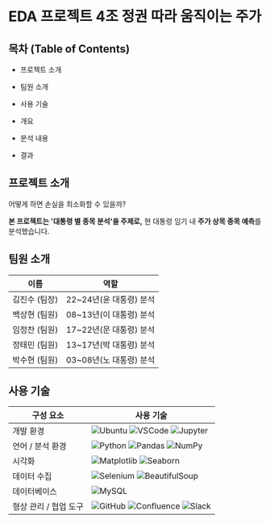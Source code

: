 
# EDA 프로젝트 4조 정권 따라 움직이는 주가

## 목차 (Table of Contents)

- 프로젝트 소개

- 팀원 소개

- 사용 기술

- 개요

- 분석 내용

- 결과



## 프로젝트 소개

어떻게 하면 손실을 최소화할 수 있을까?

**본 프로젝트는 '대통령 별 종목 분석'을 주제로,** 현 대통령 임기 내 **주가 상목 종목 예측**를 분석했습니다.


## 팀원 소개

| 이름       | 역할                                                         |
|------------|--------------------------------------------------------------|
| 김진수 (팀장) | 22~24년(윤 대통령) 분석     |
| 백상현 (팀원) | 08~13년(이 대통령) 분석           |
| 임정찬 (팀원) | 17~22년(문 대통령) 분석     |
| 정태민 (팀원) | 13~17년(박 대통령) 분석     |
| 박수현 (팀원) | 03~08년(노 대통령) 분석     |


## 사용 기술

| 구성 요소              | 사용 기술                                                                                                                                                  |
|-----------------------|-------------------------------------------------------------------------------------------------------------------------------------------------------------|
| 개발 환경             | ![Ubuntu](https://img.shields.io/badge/Ubuntu-E95420?style=flat&logo=ubuntu&logoColor=white) ![VSCode](https://img.shields.io/badge/VSCode-007ACC?style=flat&logo=visualstudiocode&logoColor=white) ![Jupyter](https://img.shields.io/badge/Jupyter-F37626?style=flat&logo=jupyter&logoColor=white) |
| 언어 / 분석 환경      | ![Python](https://img.shields.io/badge/Python-3776AB?style=flat&logo=python&logoColor=white) ![Pandas](https://img.shields.io/badge/Pandas-150458?style=flat&logo=pandas&logoColor=white) ![NumPy](https://img.shields.io/badge/NumPy-013243?style=flat&logo=numpy&logoColor=white) |
| 시각화                | ![Matplotlib](https://img.shields.io/badge/Matplotlib-11557C?style=flat&logo=matplotlib&logoColor=white) ![Seaborn](https://img.shields.io/badge/Seaborn-1D2951?style=flat&logo=python&logoColor=white) |
| 데이터 수집           | ![Selenium](https://img.shields.io/badge/Selenium-43B02A?style=flat&logo=selenium&logoColor=white) ![BeautifulSoup](https://img.shields.io/badge/BeautifulSoup-4B79A1?style=flat&logo=beautifulsoup&logoColor=white) |
| 데이터베이스          | ![MySQL](https://img.shields.io/badge/MySQL-4479A1?style=flat&logo=mysql&logoColor=white) |
| 형상 관리 / 협업 도구 | ![GitHub](https://img.shields.io/badge/GitHub-181717?style=flat&logo=github&logoColor=white) ![Confluence](https://img.shields.io/badge/Confluence-172B4D?style=flat&logo=confluence&logoColor=white) ![Slack](https://img.shields.io/badge/Slack-4A154B?style=flat&logo=slack&logoColor=white) |

